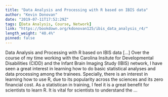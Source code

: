 ```yaml
---
title: "Data Analysis and Processing with R based on IBIS data"
author: "Kevin Donovan"
date: "2019-07-11T17:52:29Z"
tags: [Data Analysis, Course, Network]
link: "https://bookdown.org/kdonovan125/ibis_data_analysis_r4/"
length_weight: "40.4%"
pinned: false
---
```


Data Analysis and Processing with R based on IBIS data [...] Over the course of my time working with the Carolina Insitute for Developmental Disabilities (CIDD) and the Infant Brain Imaging Study (IBIS) network, I have seen a great interest in learning how to do basic statistical analyses and data processing among the trainees. Specially, there is an interest in learning how to use R, due to its popularity across the sciences and its zero financial cost. As a statistican in training, I feel it is a great benefit for scientists to learn R. It is vital for scientists to understand the ...
